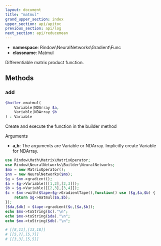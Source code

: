 ```yaml
---
layout: document
title: "matmul"
grand_upper_section: index
upper_section: api/apitoc
previous_section: api/log
next_section: api/reducemean
---
```


- **namespace**: Rindow\NeuralNetworks\Gradient\Func
- **classname**: Matmul

Differentiable matrix product function.

Methods
-------

### add
```php
$builer->matmul(
    Variable|NDArray $a,
    Variable|NDArray $b
) : Variable
```
Create and execute the function in the builder method

Arguments

- **a,b**: The arguments are Variable or NDArray. Implicitly create Variable for NDArray.


```php
use Rindow\Math\Matrix\MatrixOperator;
use Rindow\NeuralNetworks\Builder\NeuralNetworks;
$mo = new MatrixOperator();
$nn = new NeuralNetworks($mo);
$g = $nn->gradient();
$a = $g->Variable([[1,2],[2,3]]);
$b = $g->Variable([[2,3],[3,4]]);
$c = $nn->with($tape=$g->GradientTape(),function() use ($g,$a,$b) {
    return $g->matmul($a,$b);
});
[$da,$db] = $tape->gradient($c,[$a,$b]);
echo $mo->toString($c)."\n";
echo $mo->toString($da)."\n";
echo $mo->toString($db)."\n";

# [[8,11],[13,18]]
# [[5,7],[5,7]]
# [[3,3],[5,5]]

```
